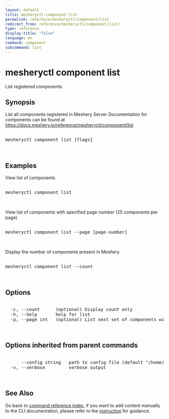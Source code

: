 ```yaml
---
layout: default
title: mesheryctl-component-list
permalink: reference/mesheryctl/component/list
redirect_from: reference/mesheryctl/component/list/
type: reference
display-title: "false"
language: en
command: component
subcommand: list
---
```


# mesheryctl component list

List registered components

## Synopsis

List all components registered in Meshery Server
Documentation for components can be found at https://docs.meshery.io/reference/mesheryctl/component/list
<pre class='codeblock-pre'>
<div class='codeblock'>
mesheryctl component list [flags]

</div>
</pre> 

## Examples

View list of components
<pre class='codeblock-pre'>
<div class='codeblock'>
mesheryctl component list

</div>
</pre> 

View list of components with specified page number (25 components per page)
<pre class='codeblock-pre'>
<div class='codeblock'>
mesheryctl component list --page [page-number]

</div>
</pre> 

Display the number of components present in Meshery
<pre class='codeblock-pre'>
<div class='codeblock'>
mesheryctl component list --count

</div>
</pre> 

## Options

<pre class='codeblock-pre'>
<div class='codeblock'>
  -c, --count      (optional) Display count only
  -h, --help       help for list
  -p, --page int   (optional) List next set of components with --page (default = 1) (default 1)

</div>
</pre>

## Options inherited from parent commands

<pre class='codeblock-pre'>
<div class='codeblock'>
      --config string   path to config file (default "/home/runner/.meshery/config.yaml")
  -v, --verbose         verbose output

</div>
</pre>

## See Also

Go back to [command reference index](/reference/mesheryctl/), if you want to add content manually to the CLI documentation, please refer to the [instruction](/project/contributing/contributing-cli#preserving-manually-added-documentation) for guidance.
